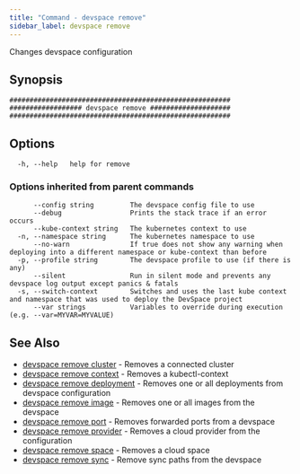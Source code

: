 ```yaml
---
title: "Command - devspace remove"
sidebar_label: devspace remove
---
```



Changes devspace configuration

## Synopsis


```
#######################################################
################## devspace remove ####################
#######################################################
```
## Options

```
  -h, --help   help for remove
```

### Options inherited from parent commands

```
      --config string         The devspace config file to use
      --debug                 Prints the stack trace if an error occurs
      --kube-context string   The kubernetes context to use
  -n, --namespace string      The kubernetes namespace to use
      --no-warn               If true does not show any warning when deploying into a different namespace or kube-context than before
  -p, --profile string        The devspace profile to use (if there is any)
      --silent                Run in silent mode and prevents any devspace log output except panics & fatals
  -s, --switch-context        Switches and uses the last kube context and namespace that was used to deploy the DevSpace project
      --var strings           Variables to override during execution (e.g. --var=MYVAR=MYVALUE)
```

## See Also
* [devspace remove cluster](devspace_remove_cluster.md)	 - Removes a connected cluster
* [devspace remove context](devspace_remove_context.md)	 - Removes a kubectl-context
* [devspace remove deployment](devspace_remove_deployment.md)	 - Removes one or all deployments from devspace configuration
* [devspace remove image](devspace_remove_image.md)	 - Removes one or all images from the devspace
* [devspace remove port](devspace_remove_port.md)	 - Removes forwarded ports from a devspace
* [devspace remove provider](devspace_remove_provider.md)	 - Removes a cloud provider from the configuration
* [devspace remove space](devspace_remove_space.md)	 - Removes a cloud space
* [devspace remove sync](devspace_remove_sync.md)	 - Remove sync paths from the devspace
